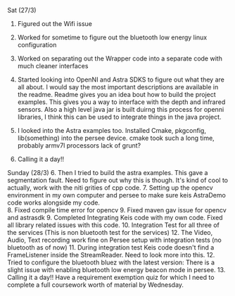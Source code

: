 Sat (27/3)
1. Figured out the Wifi issue
2. Worked for sometime to figure out the bluetooth low energy linux configuration

3. Worked on separating out the Wrapper code into a separate code with much cleaner interfaces

4. Started looking into OpenNI and Astra SDKS to figure out what they are all about. I would say the most important descriptions are available in the readme. Readme gives you 
an idea bout how to build the project examples. This gives you a way to interface with the depth and infrared sensors. Also a high level java 
jar is built duirng this process for openni libraries, I think this can be used to integrate things in the java project. 

5. I looked into the Astra examples too. Installed Cmake, pkgconfig, lib(something) into the persee device. cmake took such a long time, probably armv7l processors lack of grunt?
6. Calling it a day!!

Sunday (28/3)
6. Then I tried to build the astra examples. This gave a segmentation fault. Need to figure out why this is though. It's kind of cool to actually, work with the niti grities of cpp code.
7. Setting up the opencv environment in my own computer and persee to make sure keis AstraDemo code works alongside my code.  
8. Fixed compile time error for opencv 
9. Fixed maven gav issue for opencv and astrasdk
9. Completed Integrating Keis code with my own code. Fixed all library related issues with this code.
10. Integration Test for all three of the services (This is non bluetooth test for the services) 
12. The Video, Audio, Text recording work fine on Persee setup with integration tests (no bluetooth as of now)
11. During integration test Keis code doesn't find a FrameListener inside the StreamReader. Need to look more into this. 
12. Tried to configure the bluetooth bluez with the latest version: There is a slight issue with enabling bluetooth low energy beacon mode in persee. 
13. Calling it a day!! Have a requirement exemption quiz for which I need to complete a full coursework worth of material by Wednesday.
